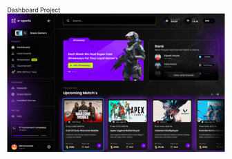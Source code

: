 Dashboard Project 
![image alt](https://github.com/Lucifer1406/Web-Dessign-Figma-Projects/blob/8115804993110f84ed0eff1dd37ce469d6ad74e1/Dashboard/Dashboard.png)
